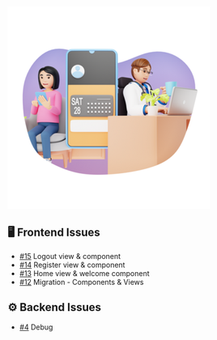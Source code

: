 ![Project Screenshot](https://github.com/tgilly93/Full_Stack_Med_App_V2/blob/main/images/Full_Stack_Med_App_V2_thumb.png?raw=true)

## 🖥️ Frontend Issues

<!-- FRONTEND-ISSUES-START -->
- [#15](https://github.com/tgilly93/Full_Stack_Med_App_V2/issues/15) Logout view & component
- [#14](https://github.com/tgilly93/Full_Stack_Med_App_V2/issues/14) Register view & component
- [#13](https://github.com/tgilly93/Full_Stack_Med_App_V2/issues/13) Home view & welcome component
- [#12](https://github.com/tgilly93/Full_Stack_Med_App_V2/issues/12) Migration - Components & Views
<!-- FRONTEND-ISSUES-END -->

## ⚙️ Backend Issues

<!-- BACKEND-ISSUES-START -->
- [#4](https://github.com/tgilly93/Full_Stack_Med_App_V2/issues/4) Debug
<!-- BACKEND-ISSUES-END -->
